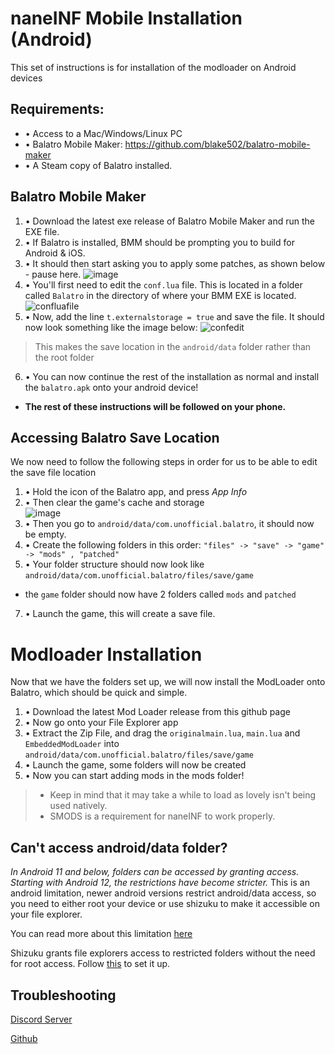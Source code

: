 # naneINF Mobile Installation (Android)
This set of instructions is for installation of the modloader on Android devices

## Requirements:
* • Access to a Mac/Windows/Linux PC
* • Balatro Mobile Maker: https://github.com/blake502/balatro-mobile-maker
* • A Steam copy of Balatro installed.

## Balatro Mobile Maker
1. • Download the latest exe release of Balatro Mobile Maker and run the EXE file.
2. • If Balatro is installed, BMM should be prompting you to build for Android & iOS.
3. • It should then start asking you to apply some patches, as shown below - pause here.
![image](https://github.com/user-attachments/assets/f749c390-f743-45be-abdc-08306951dab7)
4. • You'll first need to edit the `conf.lua` file. This is located in a folder called `Balatro` in the directory of where your BMM EXE is located.
![confluafile](https://github.com/user-attachments/assets/07606796-b4ac-4747-8c38-54db2e898bd0)
5. • Now, add the line `t.externalstorage = true` and save the file. It should now look something like the image below:
 ![confedit](https://github.com/user-attachments/assets/fed150ef-855e-4cec-9f82-d67edd314312)
> This makes the save location in the `android/data` folder rather than the root folder
6. • You can now continue the rest of the installation as normal and install the `balatro.apk` onto your android device!

* **The rest of these instructions will be followed on your phone.**
## Accessing Balatro Save Location
We now need to follow the following steps in order for us to be able to edit the save file location
1. • Hold the icon of the Balatro app, and press *App Info*
2. • Then clear the game's cache and storage </br>
![image](https://github.com/user-attachments/assets/0c14031d-8d98-421a-8d6e-920dda21c0a2)
3. • Then you go to `android/data/com.unofficial.balatro`, it should now be empty.
4. • Create the following folders in this order:
   `"files" -> "save" -> "game"
     -> "mods" , "patched"`
6. • Your folder structure should now look like `android/data/com.unofficial.balatro/files/save/game`
 * the `game` folder should now have 2 folders called `mods` and `patched`
7. • Launch the game, this will create a save file.


# Modloader Installation
Now that we have the folders set up, we will now install the ModLoader onto Balatro, which should be quick and simple.
1. • Download the latest Mod Loader release from this github page
2. • Now go onto your File Explorer app
3. • Extract the Zip File, and drag the `originalmain.lua`, `main.lua` and `EmbeddedModLoader` into `android/data/com.unofficial.balatro/files/save/game` 
4. • Launch the game, some folders will now be created
5. • Now you can start adding mods in the mods folder!

> * Keep in mind that it may take a while to load as lovely isn't being used natively.
> * SMODS is a requirement for naneINF to work properly.
  
## Can't access android/data folder?
*In Android 11 and below, folders can be accessed by granting access. Starting with Android 12, the restrictions have become stricter.*
This is an android limitation, newer android versions restrict android/data access, so you need to either root your device or use shizuku to make it accessible on your file explorer.

You can read more about this limitation [here](https://zdevs.ru/en/za/android_data_obb.html)

Shizuku grants file explorers access to restricted folders without the need for root access. Follow [this](https://shizuku.rikka.app/guide/setup/) to set it up.

## Troubleshooting

[Discord Server](https://discord.gg/2pjsG3u2wm)

[Github](https://github.com/3XPLwastaken/naneINF-Balatro-Modloader)
